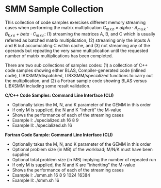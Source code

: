 # SMM Sample Collection

This collection of code samples exercises different memory streaming cases when performing the matrix multiplication *C<sub>m&#8239;x&#8239;n</sub> = alpha &middot; A<sub>m&#8239;x&#8239;k</sub> &middot; B<sub>k&#8239;x&#8239;n</sub> + beta &middot; C<sub>m&#8239;x&#8239;n</sub>*: (1) streaming the matrices A, B, and C which is usually referred as batched matrix multiplication, (2) streaming only the inputs A and B but accumulating C within cache, and (3) not streaming any of the operands but repeating the very same multiplication until the requested number of matrix multiplications has been completed.

There are two sub collections of samples codes: (1) a collection of C++ code samples showing either BLAS, Compiler-generated code (inlined code), LIBXSMM/dispatched, LIBXSMM/specialized functions to carry out the multiplication, and (2) a Fortran sample code showing BLAS versus LIBXSMM including some result validation.

**C/C++ Code Samples: Command Line Interface (CLI)**

* Optionally takes the M, N, and K parameter of the GEMM in this order
* If only M is supplied, the N and K "inherit" the M-value
* Shows the performance of each of the streaming cases
* Example I: ./specialized.sh 16 8 9
* Example II: ./specialized.sh 16

**Fortran Code Sample: Command Line Interface (CLI)**

* Optionally takes the M, N, and K parameter of the GEMM in this order
* Optional problem size (in MB) of the workload; M/N/K must have been supplied
* Optional total problem size (in MB) implying the number of repeated run
* If only M is supplied, the N and K are "inheriting" the M-value
* Shows the performance of each of the streaming cases
* Example I: ./smm.sh 16 8 9 1024 16384
* Example II: ./smm.sh 16
